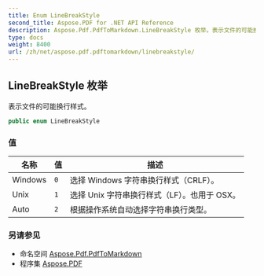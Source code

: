 ```yaml
---
title: Enum LineBreakStyle
second_title: Aspose.PDF for .NET API Reference
description: Aspose.Pdf.PdfToMarkdown.LineBreakStyle 枚举。表示文件的可能换行样式
type: docs
weight: 8400
url: /zh/net/aspose.pdf.pdftomarkdown/linebreakstyle/
---
```

## LineBreakStyle 枚举

表示文件的可能换行样式。

```csharp
public enum LineBreakStyle
```

### 值

| 名称 | 值 | 描述 |
| --- | --- | --- |
| Windows | `0` | 选择 Windows 字符串换行样式（CRLF）。 |
| Unix | `1` | 选择 Unix 字符串换行样式（LF）。也用于 OSX。 |
| Auto | `2` | 根据操作系统自动选择字符串换行类型。 |

### 另请参见

* 命名空间 [Aspose.Pdf.PdfToMarkdown](../../aspose.pdf.pdftomarkdown/)
* 程序集 [Aspose.PDF](../../)